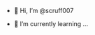 - 👋 Hi, I’m @scruff007

- 🌱 I’m currently learning ...



<!---
scruff007/scruff007 is a ✨ special ✨ repository because its `README.md` (this file) appears on your GitHub profile.
You can click the Preview link to take a look at your changes.
--->
